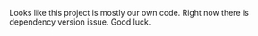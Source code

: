 Looks like this project is mostly our own code. Right now there is dependency version issue. Good luck.
